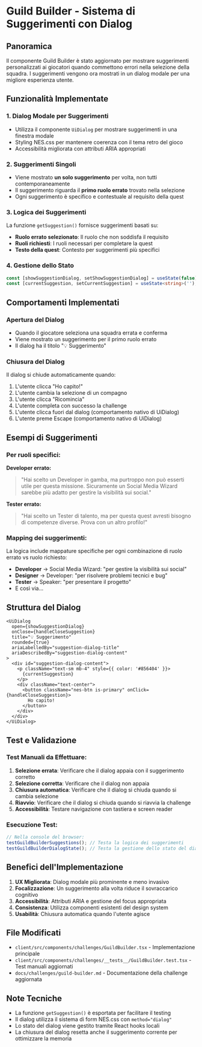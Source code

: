 # Guild Builder - Sistema di Suggerimenti con Dialog

## Panoramica

Il componente Guild Builder è stato aggiornato per mostrare suggerimenti personalizzati ai giocatori quando commettono errori nella selezione della squadra. I suggerimenti vengono ora mostrati in un dialog modale per una migliore esperienza utente.

## Funzionalità Implementate

### 1. Dialog Modale per Suggerimenti

- Utilizza il componente `UiDialog` per mostrare suggerimenti in una finestra modale
- Styling NES.css per mantenere coerenza con il tema retro del gioco
- Accessibilità migliorata con attributi ARIA appropriati

### 2. Suggerimenti Singoli

- Viene mostrato **un solo suggerimento** per volta, non tutti contemporaneamente
- Il suggerimento riguarda il **primo ruolo errato** trovato nella selezione
- Ogni suggerimento è specifico e contestuale al requisito della quest

### 3. Logica dei Suggerimenti

La funzione `getSuggestion()` fornisce suggerimenti basati su:
- **Ruolo errato selezionato**: Il ruolo che non soddisfa il requisito
- **Ruoli richiesti**: I ruoli necessari per completare la quest
- **Testo della quest**: Contesto per suggerimenti più specifici

### 4. Gestione dello Stato

```typescript
const [showSuggestionDialog, setShowSuggestionDialog] = useState(false);
const [currentSuggestion, setCurrentSuggestion] = useState<string>('');
```

## Comportamenti Implementati

### Apertura del Dialog
- Quando il giocatore seleziona una squadra errata e conferma
- Viene mostrato un suggerimento per il primo ruolo errato
- Il dialog ha il titolo "💡 Suggerimento"

### Chiusura del Dialog
Il dialog si chiude automaticamente quando:
1. L'utente clicca "Ho capito!"
2. L'utente cambia la selezione di un compagno
3. L'utente clicca "Ricomincia"
4. L'utente completa con successo la challenge
5. L'utente clicca fuori dal dialog (comportamento nativo di UiDialog)
6. L'utente preme Escape (comportamento nativo di UiDialog)

## Esempi di Suggerimenti

### Per ruoli specifici:

**Developer errato:**
> "Hai scelto un Developer in gamba, ma purtroppo non può esserti utile per questa missione. Sicuramente un Social Media Wizard sarebbe più adatto per gestire la visibilità sui social."

**Tester errato:**
> "Hai scelto un Tester di talento, ma per questa quest avresti bisogno di competenze diverse. Prova con un altro profilo!"

### Mapping dei suggerimenti:

La logica include mappature specifiche per ogni combinazione di ruolo errato vs ruolo richiesto:

- **Developer** → Social Media Wizard: "per gestire la visibilità sui social"
- **Designer** → Developer: "per risolvere problemi tecnici e bug" 
- **Tester** → Speaker: "per presentare il progetto"
- E così via...

## Struttura del Dialog

```tsx
<UiDialog
  open={showSuggestionDialog}
  onClose={handleCloseSuggestion}
  title="💡 Suggerimento"
  rounded={true}
  ariaLabelledBy="suggestion-dialog-title"
  ariaDescribedBy="suggestion-dialog-content"
>
  <div id="suggestion-dialog-content">
    <p className="text-sm mb-4" style={{ color: '#856404' }}>
      {currentSuggestion}
    </p>
    <div className="text-center">
      <button className="nes-btn is-primary" onClick={handleCloseSuggestion}>
        Ho capito!
      </button>
    </div>
  </div>
</UiDialog>
```

## Test e Validazione

### Test Manuali da Effettuare:

1. **Selezione errata**: Verificare che il dialog appaia con il suggerimento corretto
2. **Selezione corretta**: Verificare che il dialog non appaia 
3. **Chiusura automatica**: Verificare che il dialog si chiuda quando si cambia selezione
4. **Riavvio**: Verificare che il dialog si chiuda quando si riavvia la challenge
5. **Accessibilità**: Testare navigazione con tastiera e screen reader

### Esecuzione Test:

```javascript
// Nella console del browser:
testGuildBuilderSuggestions(); // Testa la logica dei suggerimenti
testGuildBuilderDialogState(); // Testa la gestione dello stato del dialog
```

## Benefici dell'Implementazione

1. **UX Migliorata**: Dialog modale più prominente e meno invasivo
2. **Focalizzazione**: Un suggerimento alla volta riduce il sovraccarico cognitivo
3. **Accessibilità**: Attributi ARIA e gestione del focus appropriata
4. **Consistenza**: Utilizza componenti esistenti del design system
5. **Usabilità**: Chiusura automatica quando l'utente agisce

## File Modificati

- `client/src/components/challenges/GuildBuilder.tsx` - Implementazione principale
- `client/src/components/challenges/__tests__/GuildBuilder.test.tsx` - Test manuali aggiornati
- `docs/challenges/guild-builder.md` - Documentazione della challenge aggiornata

## Note Tecniche

- La funzione `getSuggestion()` è esportata per facilitare il testing
- Il dialog utilizza il sistema di form NES.css con `method="dialog"`
- Lo stato del dialog viene gestito tramite React hooks locali
- La chiusura del dialog resetta anche il suggerimento corrente per ottimizzare la memoria
